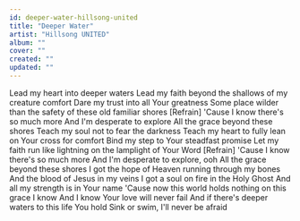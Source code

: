 ```yaml
---
id: deeper-water-hillsong-united
title: "Deeper Water"
artist: "Hillsong UNITED"
album: ""
cover: ""
created: ""
updated: ""
---
```


Lead my heart into deeper waters
Lead my faith beyond the shallows of my creature comfort
Dare my trust into all Your greatness
Some place wilder than the safety of these old familiar shores
[Refrain]
'Cause I know there's so much more
And I'm desperate to explore
All the grace beyond these shores
Teach my soul not to fear the darkness
Teach my heart to fully lean on Your cross for comfort
Bind my step to Your steadfast promise
Let my faith run like lightning on the lamplight of Your Word
[Refrain]
'Cause I know there's so much more
And I'm desperate to explore, ooh
All the grace beyond these shores
I got the hope of Heaven running through my bones
And the blood of Jesus in my veins
I got a soul on fire in the Holy Ghost
And all my strength is in Your name
'Cause now this world holds nothing on this grace I know
And I know Your love will never fail
And if there's deeper waters to this life You hold
Sink or swim, I'll never be afraid